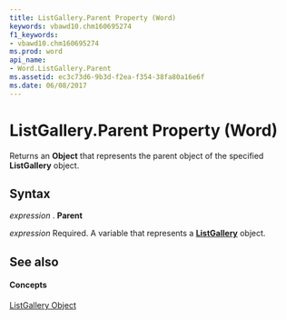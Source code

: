 ```yaml
---
title: ListGallery.Parent Property (Word)
keywords: vbawd10.chm160695274
f1_keywords:
- vbawd10.chm160695274
ms.prod: word
api_name:
- Word.ListGallery.Parent
ms.assetid: ec3c73d6-9b3d-f2ea-f354-38fa80a16e6f
ms.date: 06/08/2017
---
```



# ListGallery.Parent Property (Word)

Returns an  **Object** that represents the parent object of the specified **ListGallery** object.


## Syntax

 _expression_ . **Parent**

 _expression_ Required. A variable that represents a **[ListGallery](Word.ListGallery.md)** object.


## See also


#### Concepts


[ListGallery Object](Word.ListGallery.md)

